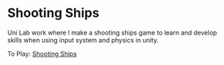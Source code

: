 # Shooting Ships

Uni Lab work where I make a shooting ships game to learn and develop skills when using input system and physics in unity.

To Play: [Shooting Ships]()
